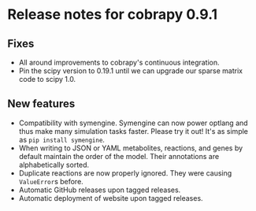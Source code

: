 # Release notes for cobrapy 0.9.1

## Fixes

* All around improvements to cobrapy's continuous integration.
* Pin the scipy version to 0.19.1 until we can upgrade our sparse matrix code to
  scipy 1.0.

## New features

* Compatibility with symengine. Symengine can now power optlang and thus make
  many simulation tasks faster. Please try it out!
  It's as simple as `pip install symengine`.
* When writing to JSON or YAML metabolites, reactions, and genes by default
  maintain the order of the model. Their annotations are alphabetically sorted.
* Duplicate reactions are now properly ignored. They were causing `ValueError`s
  before.
* Automatic GitHub releases upon tagged releases.
* Automatic deployment of website upon tagged releases.
